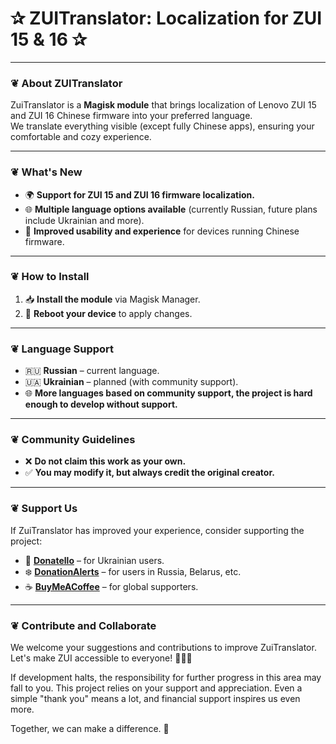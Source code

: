 # ✰ ZUITranslator: Localization for ZUI 15 & 16 ✰  

---

### ❦ **About ZUITranslator**  
ZuiTranslator is a **Magisk module** that brings localization of Lenovo ZUI 15 and ZUI 16 Chinese firmware into your preferred language.  
We translate everything visible (except fully Chinese apps), ensuring your comfortable and cozy experience.  

---

### ❦ **What's New**  
- 🌍 **Support for ZUI 15 and ZUI 16 firmware localization.**  
- 🌐 **Multiple language options available** (currently Russian, future plans include Ukrainian and more).  
- 🚀 **Improved usability and experience** for devices running Chinese firmware.  

---

### ❦ **How to Install**  
1. 📥 **Install the module** via Magisk Manager.  
2. 🔄 **Reboot your device** to apply changes.  

---

### ❦ **Language Support**  
- 🇷🇺 **Russian** – current language.  
- 🇺🇦 **Ukrainian** – planned (with community support).  
- 🌐 **More languages based on community support, the project is hard enough to develop without support.**

---

### ❦ **Community Guidelines**  
- ❌ **Do not claim this work as your own.**  
- ✅ **You may modify it, but always credit the original creator.**  

---

### ❦ **Support Us**  
If ZuiTranslator has improved your experience, consider supporting the project:  
- 💖 **[Donatello](https://donatello.to/leyrshroud)** – for Ukrainian users.  
- ❄️ **[DonationAlerts](https://www.donationalerts.com/r/leyrshroud)** – for users in Russia, Belarus, etc.  
- ☕ **[BuyMeACoffee](https://www.buymeacoffee.com/leyrshroud)** – for global supporters.  

---

### ❦ **Contribute and Collaborate**  
We welcome your suggestions and contributions to improve ZuiTranslator. Let's make ZUI accessible to everyone! 👩‍💻🚀

If development halts, the responsibility for further progress in this area may fall to you.
This project relies on your support and appreciation. Even a simple "thank you" means a lot, and financial support inspires us even more.

Together, we can make a difference. 🌟
